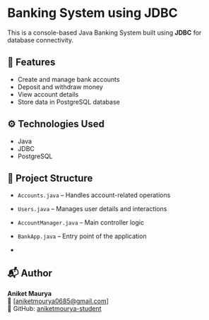 # Banking System using JDBC #

This is a console-based Java Banking System built using **JDBC** for database connectivity.

## 🧠 Features
- Create and manage bank accounts  
- Deposit and withdraw money  
- View account details  
- Store data in PostgreSQL database  

## ⚙️ Technologies Used
- Java
- JDBC
- PostgreSQL

## 📂 Project Structure
- `Accounts.java` – Handles account-related operations  
- `Users.java` – Manages user details and interactions  
- `AccountManager.java` – Main controller logic  
- `BankApp.java` – Entry point of the application

- 

## 📬 Author  ##
**Aniket Maurya**  
📧 [aniketmourya0685@gmail.com]  
🔗 GitHub: [aniketmourya-student](https://github.com/aniketmourya-student)
